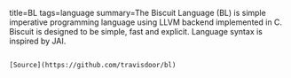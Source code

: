 title=BL
tags=language
summary=The Biscuit Language (BL) is simple imperative programming language using LLVM backend implemented in C. Biscuit is designed to be simple, fast and explicit. Language syntax is inspired by JAI.
~~~~~~

[Source](https://github.com/travisdoor/bl)

